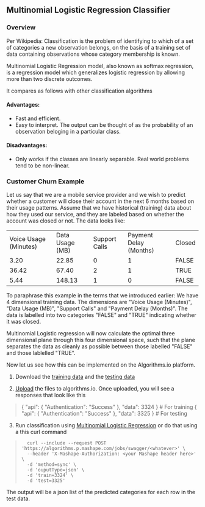 ## Multinomial Logistic Regression Classifier
### Overview

Per Wikipedia: Classification is the problem of identifying to which of a set
of categories a new observation belongs, on the basis of a training set of data
containing observations whose category membership is known.

Multinomial Logistic Regression model, also known as softmax regression, is a
regression model which generalizes logistic regression by allowing more than
two discrete outcomes.

It compares as follows with other classification algorithms

#### Advantages:
* Fast and efficient.
* Easy to interpret. The output can be thought of as the probability of an
  observation beloging in a particular class.

#### Disadvantages:
* Only works if the classes are linearly separable. Real world problems tend to
  be non-linear.

### Customer Churn Example

Let us say that we are a mobile service provider and we wish to predict whether
a customer will close their account in the next 6 months based on their usage
patterns. Assume that we have historical (training) data about how they used
our service, and they are labeled based on whether the account was closed or
not. The data looks like:

<table>
<tr><td>Voice Usage (Minutes)</td><td>Data Usage (MB)</td><td>Support Calls</td><td>Payment Delay (Months)</td><td>Closed</td></tr>
<tr><td>3.20</td><td>22.85</td><td>0</td><td>1</td><td>FALSE</td></tr>
<tr><td>36.42</td><td>67.40</td><td>2</td><td>1</td><td>TRUE</td></tr>
<tr><td>5.44</td><td>148.13</td><td>1</td><td>0</td><td>FALSE</td></tr>
</table>

To paraphrase this example in the terms that we introduced earlier: We have 4
dimensional training data. The dimensions are "Voice Usage (Minutes)", "Data
Usage (MB)", "Support Calls" and "Payment Delay (Months)".  The data is
labelled into two categories "FALSE" and "TRUE" indicating whether it was
closed.

Multinomial Logistic regression will now calculate the optimal three
dimensional plane through this four dimensional space, such that the plane
separates the data as cleanly as possible between those labelled "FALSE" and
those lablelled "TRUE".

Now let us see how this can be implemented on the Algorithms.io platform.

1. Download the [training
data](https://s3.amazonaws.com/sample_dataset.algorithms.io/customer_data_train.csv)
and the [testing
data](https://s3.amazonaws.com/sample_dataset.algorithms.io/customer_data_test.csv)

2.  [Upload](https://www.mashape.com/algorithms-io/algorithms-io#endpoint-Upload)
the files to algorithms.io.  Once uploaded, you will see a responses that look
like this
>   { "api": { "Authentication": "Success" }, "data": 3324 } # For training
>   { "api": { "Authentication": "Success" }, "data": 3325 } # For testing

3. Run classification using [Multinomial Logistic
Regression](https://www.mashape.com/algorithms-io/algorithms-io#endpoint-Multinomial-Logistic-Regression)
or do that using a this curl command

>		curl --include --request POST 'https://algorithms.p.mashape.com/jobs/swagger/<whatever>' \
>		--header 'X-Mashape-Authorization: <your Mashape header here>' \
>		-d 'method=sync' \
>		-d 'ouputType=json' \
>		-d 'train=3324' \
>		-d 'test=3325'

The output will be a json list of the predicted categories for each row in the
test data.
